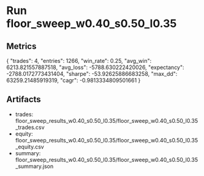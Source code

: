 # Run floor_sweep_w0.40_s0.50_l0.35

## Metrics
{
  "trades": 4,
  "entries": 1266,
  "win_rate": 0.25,
  "avg_win": 6213.821557887518,
  "avg_loss": -5788.630222420026,
  "expectancy": -2788.0172773431404,
  "sharpe": -53.92625886683258,
  "max_dd": 63259.21485919319,
  "cagr": -0.9813334809501661
}

## Artifacts
- trades: floor_sweep_results_w0.40_s0.50_l0.35/floor_sweep_w0.40_s0.50_l0.35_trades.csv
- equity: floor_sweep_results_w0.40_s0.50_l0.35/floor_sweep_w0.40_s0.50_l0.35_equity.csv
- summary: floor_sweep_results_w0.40_s0.50_l0.35/floor_sweep_w0.40_s0.50_l0.35_summary.json